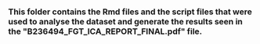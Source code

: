 ### This folder contains the Rmd files and the script files that were used to analyse the dataset and generate the results seen in the "B236494_FGT_ICA_REPORT_FINAL.pdf" file. 
